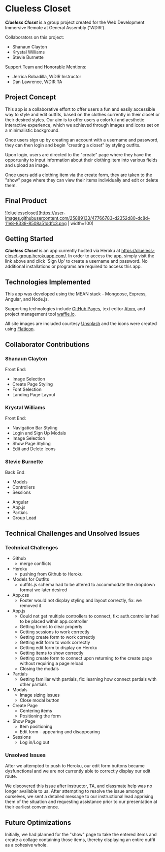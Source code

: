 # Clueless Closet

***Clueless Closet*** is a group project created for the Web Development Immersive Remote at General Assembly ('WDIR').

Collaborators on this project:
- Shanaun Clayton
- Krystal Williams
- Stevie Burnette

Support Team and Honorable Mentions:
- Jerrica Bobadilla, WDIR Instructor
- Dan Lawrence, WDIR TA


## Project Concept

This app is a collaborative effort to offer users a fun and easily accessible way to style and edit outfits, based on the clothes currently in their closet or their desired styles. Our aim is to offer users a colorful and aesthetic interactive experience, which we achieved through images and icons set on a minimalistic background.

Once users sign up by creating an account with a username and password, they can then login and begin "creating a closet" by styling outfits. 

Upon login, users are directed to the "create" page where they have the opportunity to input information about their clothing item into various fields and upload an image.

Once users add a clothing item via the create form, they are taken to the "show" page where they can view their items individually and edit or delete them. 


## Final Product

![cluelesscloset](https://user-images.githubusercontent.com/25889133/47766783-d2352d80-dc8d-11e8-8339-8508a51ddfc3.png | width=100)

## Getting Started

***Clueless Closet*** is an app currently hosted via Heroku at https://clueless-closet-group.herokuapp.com/.
In order to access the app, simply visit the link above and click 'Sign Up' to create a username and password. No additional installations or programs are required to access this app.


## Technologies Implemented

This app was developed using the MEAN stack - Mongoose, Express, Angular, and Node.js.

Supporting technologies include [GitHub Pages](https://pages.github.com/), text editor [Atom](https://atom.io/), and project management tool [waffle.io](https://waffle.io/). 

All site images are included courtesy [Unsplash](https://unsplash.com/) and the icons were created using [Flaticon](https://www.flaticon.com/).

## Collaborator Contributions

### Shanaun Clayton
Front End:
* Image Selection
* Create Page Styling
* Font Selection
* Landing Page Layout

### Krystal Williams
Front End:
* Navigation Bar Styling
* Login and Sign Up Modals
* Image Selection
* Show Page Styling
* Edit and Delete Icons

### Stevie Burnette
Back End:
  - Models
  - Controllers
  - Sessions
* Angular
* App.js  
* Partials
* Group Lead

## Technical Challenges and Unsolved Issues

### Technical Challenges

* Github
  - merge conflicts
* Heroku
  - pushing from Github to Heroku
* Models for Outfits
  - outfits.js schema had to be altered to accommodate the dropdown format we later desired
* App.css
  - Footer would not display styling and layout correctly, fix: we removed it
* App.js
  - Could not get multiple controllers to connect, fix: auth.controller had to be placed within app.controller
  - Getting forms to clear properly
  - Getting sessions to work correctly
  - Getting create form to work correctly
  - Getting edit form to work correctly
  - Getting edit form to display on Heroku
  - Getting items to show correctly
  - Getting create form to connect upon returning to the create page without requiring a page reload
  - Closing the modals
* Partials
  - Getting familiar with partials, fix: learning how connect partials with other partials
* Modals
  - Image sizing issues
  - Close modal button 
* Create Page
  - Centering items
  - Positioning the form
* Show Page
  - Item positioning
  - Edit form - appearing and disappearing
* Sessions
  - Log in/Log out
  

### Unsolved Issues

After we attempted to push to Heroku, our edit form buttons became dysfunctional and we are not currently able to correctly display our edit route.

We discovered this issue after instructor, TA, and classmate help was no longer available to us. After attempting to resolve the issue amongst ourselves, we sent a detailed message to our instructional lead apprising them of the situation and requesting assistance prior to our presentation at their earliest convenience. 

## Future Optimizations

Initially, we had planned for the "show" page to take the entered items and create a collage containing those items, thereby displaying an entire outfit as a cohesive whole.
